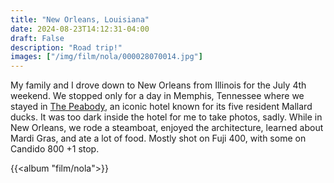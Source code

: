 ```yaml
---
title: "New Orleans, Louisiana"
date: 2024-08-23T14:12:31-04:00
draft: False
description: "Road trip!"
images: ["/img/film/nola/000028070014.jpg"]
---
```


My family and I drove down to New Orleans from Illinois for the July 4th weekend. We stopped only for a day in Memphis, Tennessee where we stayed in [The Peabody](https://www.peabodymemphis.com/), an iconic hotel known for its five resident Mallard ducks. It was too dark inside the hotel for me to take photos, sadly. While in New Orleans, we rode a steamboat, enjoyed the architecture, learned about Mardi Gras, and ate a lot of food. Mostly shot on Fuji 400, with some on Candido 800 +1 stop.

{{<album "film/nola">}}